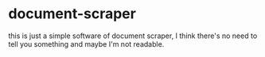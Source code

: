 # document-scraper
this is just a simple software of document scraper, I think there's no need to tell you something and maybe I'm not readable.
